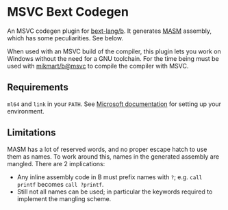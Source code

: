 # MSVC Bext Codegen

An MSVC codegen plugin for [bext-lang/b](https://github.com/bext-lang/b).
It generates [MASM](https://learn.microsoft.com/en-us/cpp/assembler/masm/microsoft-macro-assembler-reference?view=msvc-170) assembly, which has some peculiarities. See below.

When used with an MSVC build of the compiler, this plugin lets you work on Windows without the need for a GNU toolchain. For the time being must be used with [mikmart/b@msvc](https://github.com/mikmart/b/tree/msvc) to compile the compiler with MSVC.

## Requirements

`ml64` and `link` in your `PATH`. See [Microsoft documentation](https://learn.microsoft.com/en-us/cpp/build/building-on-the-command-line?view=msvc-170) for setting up your environment.

## Limitations

MASM has a lot of reserved words, and no proper escape hatch to use them as names.
To work around this, names in the generated assembly are mangled. There are 2 implications:

* Any inline assembly code in B must prefix names with `?`; e.g. `call printf` becomes `call ?printf`.
* Still not all names can be used; in particular the keywords required to implement the mangling scheme.
